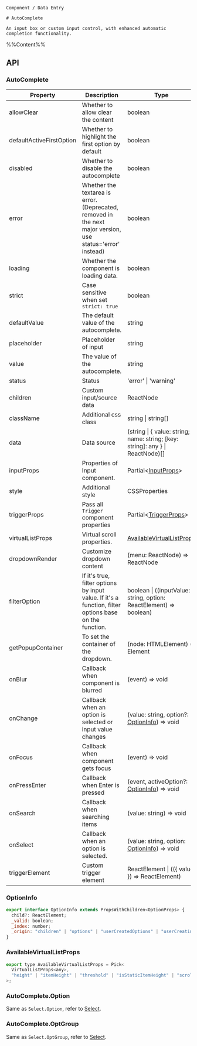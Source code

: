 `````
Component / Data Entry

# AutoComplete

An input box or custom input control, with enhanced automatic completion functionality.
`````

%%Content%%

## API

### AutoComplete

|Property|Description|Type|DefaultValue|Version|
|---|---|---|---|---|
|allowClear|Whether to allow clear the content|boolean |`-`|-|
|defaultActiveFirstOption|Whether to highlight the first option by default|boolean |`true`|-|
|disabled|Whether to disable the autocomplete|boolean |`-`|-|
|error|Whether the textarea is error.(Deprecated, removed in the next major version, use status='error' instead)|boolean |`-`|-|
|loading|Whether the component is loading data.|boolean |`-`|2.10.0|
|strict|Case sensitive when set `strict: true`|boolean |`-`|-|
|defaultValue|The default value of the autocomplete.|string |`-`|-|
|placeholder|Placeholder of input|string |`-`|-|
|value|The value of the autocomplete.|string |`-`|-|
|status|Status|'error' \| 'warning' |`-`|2.45.0|
|children|Custom input/source data|ReactNode |`-`|-|
|className|Additional css class|string \| string[] |`-`|-|
|data|Data source|(string \| { value: string; name: string; [key: string]: any } \| ReactNode)[] |`-`|-|
|inputProps|Properties of Input component.|Partial&lt;[InputProps](input#input)&gt; |`-`|2.10.0|
|style|Additional style|CSSProperties |`-`|-|
|triggerProps|Pass all `Trigger` component properties|Partial&lt;[TriggerProps](trigger#trigger)&gt; |`-`|-|
|virtualListProps|Virtual scroll properties.|[AvailableVirtualListProps](#availablevirtuallistprops) |`-`|2.2.0|
|dropdownRender|Customize dropdown content|(menu: ReactNode) => ReactNode |`-`|-|
|filterOption|If it's true, filter options by input value. If it's a function, filter options base on the function.|boolean \| ((inputValue: string, option: ReactElement) => boolean) |`true`|-|
|getPopupContainer|To set the container of the dropdown.|(node: HTMLElement) => Element |`-`|-|
|onBlur|Callback when component is blurred|(event) => void |`-`|-|
|onChange|Callback when an option is selected or input value changes|(value: string, option?: [OptionInfo](#optioninfo)) => void |`-`|-|
|onFocus|Callback when component gets focus|(event) => void |`-`|-|
|onPressEnter|Callback when Enter is pressed|(event, activeOption?: [OptionInfo](#optioninfo)) => void |`-`|`activeOption` in 2.25.1|
|onSearch|Callback when searching items|(value: string) => void |`-`|-|
|onSelect|Callback when an option is selected.|(value: string, option: [OptionInfo](#optioninfo)) => void |`-`|-|
|triggerElement|Custom trigger element|ReactElement \| (({ value }) => ReactElement) |`<Input />`|`() => ReactElement` in 2.31.0|

### OptionInfo

```js
export interface OptionInfo extends PropsWithChildren<OptionProps> {
  child?: ReactElement;
  _valid: boolean;
  _index: number;
  _origin: "children" | "options" | "userCreatedOptions" | "userCreatingOption";
}
```

### AvailableVirtualListProps

```js
export type AvailableVirtualListProps = Pick<
  VirtualListProps<any>,
  "height" | "itemHeight" | "threshold" | "isStaticItemHeight" | "scrollOptions"
>;
```

### AutoComplete.Option

Same as `Select.Option`, refer to [Select](/react/en-US/components/select).

### AutoComplete.OptGroup

Same as `Select.OptGroup`, refer to [Select](/react/en-US/components/select).

